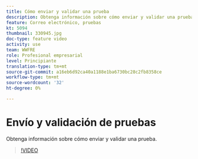 ```yaml
---
title: Cómo enviar y validar una prueba
description: Obtenga información sobre cómo enviar y validar una prueba.
feature: Correo electrónico, pruebas
kt: 5094
thumbnail: 330945.jpg
doc-type: feature video
activity: use
team: WWFRE
role: Profesional empresarial
level: Principiante
translation-type: tm+mt
source-git-commit: a16eb6d92ca40a1188e1ba6730bc28c2fb8358ce
workflow-type: tm+mt
source-wordcount: '32'
ht-degree: 0%

---
```



# Envío y validación de pruebas

Obtenga información sobre cómo enviar y validar una prueba.

>[!VIDEO](https://video.tv.adobe.com/v/330945)
